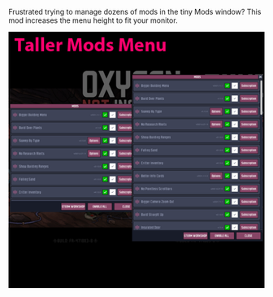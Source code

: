 Frustrated trying to manage dozens of mods in the tiny Mods window? This mod increases the menu height to fit your monitor.

![Taller Mods Menu Example](doc/thumbnail.png)
